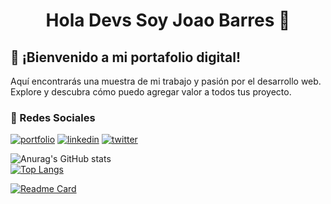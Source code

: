 <div align='center'>
  <h1 align='center'>Hola Devs Soy Joao Barres 👋</h1>
</div>

## 🚀 ¡Bienvenido a mi portafolio digital!
Aquí encontrarás una muestra de mi trabajo y pasión por el desarrollo web. Explore y descubra cómo puedo agregar valor a todos tus proyecto.

### 🔗 Redes Sociales
[![portfolio](https://img.shields.io/badge/my_portfolio-000?style=for-the-badge&logo=ko-fi&logoColor=white)](https://portfolio-two-drab-81.vercel.app/)
[![linkedin](https://img.shields.io/badge/linkedin-0A66C2?style=for-the-badge&logo=linkedin&logoColor=white)](https://linkedin.com/in/joao-barres)
[![twitter](https://img.shields.io/badge/twitter-1DA1F2?style=for-the-badge&logo=twitter&logoColor=white)](https://twitter.com/J_o_a_o_B)


![Anurag's GitHub stats](https://github-readme-stats.vercel.app/api?username=Joaokiller360&show_icons=true&theme=dark&locale=es)  
[![Top Langs](https://github-readme-stats.vercel.app/api/top-langs/?username=Joaokiller360&layout=compact&theme=dark&locale=es)](https://github.com/Joaokiller360)

[![Readme Card](https://github-readme-stats.vercel.app/api/pin/?username=Joaokiller360&repo=web&theme=dark&locale=es)](https://github.com/Joaokiller360/portfolio)

<!--
**Joaokiller360/Joaokiller360** is a ✨ _special_ ✨ repository because its `README.md` (this file) appears on your GitHub profile.

Here are some ideas to get you started:

- 🔭 I’m currently working on ...
- 🌱 I’m currently learning ...
- 👯 I’m looking to collaborate on ...
- 🤔 I’m looking for help with ...
- 💬 Ask me about ...
- 📫 How to reach me: ...
- 😄 Pronouns: ...
- ⚡ Fun fact: ...
-->

